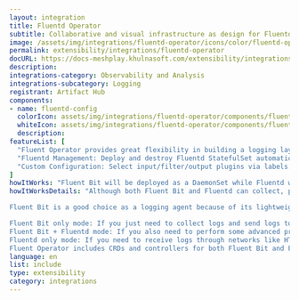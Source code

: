 ```yaml
---
layout: integration
title: Fluentd Operator
subtitle: Collaborative and visual infrastructure as design for Fluentd Operator
image: /assets/img/integrations/fluentd-operator/icons/color/fluentd-operator-color.svg
permalink: extensibility/integrations/fluentd-operator
docURL: https://docs-meshplay.khulnasoft.com/extensibility/integrations/fluentd-operator
description: 
integrations-category: Observability and Analysis
integrations-subcategory: Logging
registrant: Artifact Hub
components: 
- name: fluentd-config
  colorIcon: assets/img/integrations/fluentd-operator/components/fluentd-config/icons/color/fluentd-config-color.svg
  whiteIcon: assets/img/integrations/fluentd-operator/components/fluentd-config/icons/white/fluentd-config-white.svg
  description: 
featureList: [
  "Fluent Operator provides great flexibility in building a logging layer based on Fluent Bit and Fluentd.",
  "Fluentd Management: Deploy and destroy Fluentd StatefulSet automatically.",
  "Custom Configuration: Select input/filter/output plugins via labels."
]
howItWorks: "Fluent Bit will be deployed as a DaemonSet while Fluentd will be deployed as a StatefulSet. "
howItWorksDetails: "Although both Fluent Bit and Fluentd can collect, process(parse and filter) and then forward log to the final destinations, still they have strengths in different aspects.

Fluent Bit is a good choice as a logging agent because of its lightweight and efficiency, while Fluentd is more powerful to perform advanced processing on logs because of its rich plugins.

Fluent Bit only mode: If you just need to collect logs and send logs to the final destinations, all you need is Fluent Bit.
Fluent Bit + Fluentd mode: If you also need to perform some advanced processing on the logs collected or send to more sinks, then you also need Fluentd.
Fluentd only mode: If you need to receive logs through networks like HTTP or Syslog and then process and send the log to the final sinks, you only need Fluentd.
Fluent Operator includes CRDs and controllers for both Fluent Bit and Fluentd which allows you to config your log processing pipelines in the 3 modes mentioned above as you wish."
language: en
list: include
type: extensibility
category: integrations
---
```


